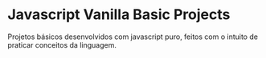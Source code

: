 # Javascript Vanilla Basic Projects

Projetos básicos desenvolvidos com javascript puro, feitos com o intuito de praticar conceitos da linguagem.
